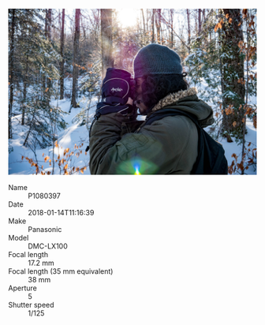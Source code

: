 [![P1080397](/photos/hd/P1080397.jpg)](/photos/full/P1080397.jpg?raw=true)

<dl>
  <dt>Name</dt>
  <dd>P1080397</dd>
  <dt>Date</dt>
  <dd>2018-01-14T11:16:39</dd>
  <dt>Make</dt>
  <dd>Panasonic</dd>
  <dt>Model</dt>
  <dd>DMC-LX100</dd>
  <dt>Focal length</dt>
  <dd>17.2 mm</dd>
  <dt>Focal length (35 mm equivalent)</dt>
  <dd>38 mm</dd>
  <dt>Aperture</dt>
  <dd>5</dd>
  <dt>Shutter speed</dt>
  <dd>1/125</dd>
</dl>
